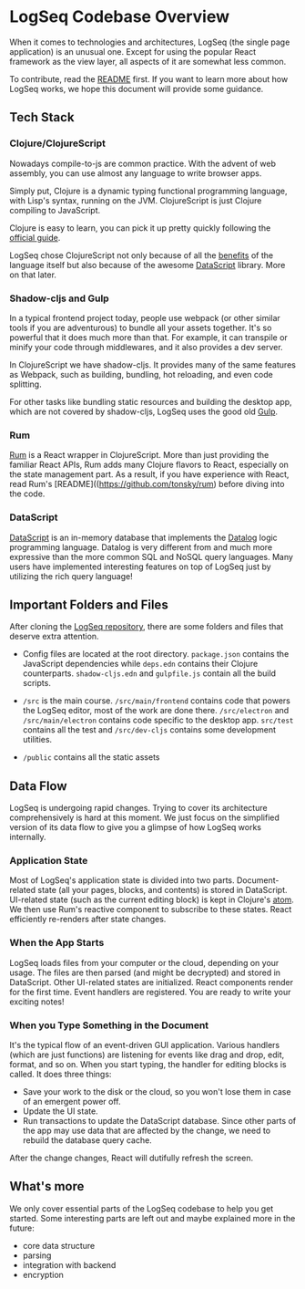 # LogSeq Codebase Overview

When it comes to technologies and architectures, LogSeq (the single page application) is an unusual one. Except for using the popular React framework as the view layer, all aspects of it are somewhat less common.

To contribute, read the [README](https://github.com/logseq/logseq) first. If you want to learn more about how LogSeq works, we hope this document will provide some guidance.

## Tech Stack

### Clojure/ClojureScript

Nowadays compile-to-js are common practice. With the advent of web assembly, you can use almost any language to write browser apps.

Simply put, Clojure is a dynamic typing functional programming language, with Lisp's syntax, running on the JVM. ClojureScript is just Clojure compiling to JavaScript.

Clojure is easy to learn, you can pick it up pretty quickly following the [official guide](https://clojure.org/guides/learn/syntax).

LogSeq chose ClojureScript not only because of all the [benefits](https://clojure.org/about/rationale) of the language itself but also because of the awesome [DataScript](https://github.com/tonsky/datascript) library. More on that later.

### Shadow-cljs and Gulp

In a typical frontend project today, people use webpack (or other similar tools if you are adventurous) to bundle all your assets together. It's so powerful that it does much more than that. For example, it can transpile or minify your code through middlewares, and it also provides a dev server.

In ClojureScript we have shadow-cljs. It provides many of the same features as Webpack, such as building, bundling, hot reloading, and even code splitting.

For other tasks like bundling static resources and building the desktop app, which are not covered by shadow-cljs, LogSeq uses the good old [Gulp](https://gulpjs.com).

### Rum

[Rum](https://github.com/tonsky/rum) is a React wrapper in ClojureScript. More than just providing the familiar React APIs, Rum adds many Clojure flavors to React, especially on the state management part. As a result, if you have experience with React, read Rum's [README]((https://github.com/tonsky/rum) before diving into the code.

### DataScript

[DataScript](https://github.com/tonsky/datascript) is an in-memory database that implements the [Datalog](https://en.wikipedia.org/wiki/Datalog) logic programming language. Datalog is very different from and much more expressive than the more common SQL and NoSQL query languages. Many users have implemented interesting features on top of LogSeq just by utilizing the rich query language!

## Important Folders and Files

After cloning the [LogSeq repository](https://github.com/logseq/logseq), there are some folders and files that deserve extra attention.

- Config files are located at the root directory. `package.json` contains the JavaScript dependencies while `deps.edn` contains their Clojure counterparts. `shadow-cljs.edn` and `gulpfile.js` contain all the build scripts.

- `/src` is the main course. `/src/main/frontend` contains code that powers the LogSeq editor, most of the work are done there. `/src/electron` and `/src/main/electron` contains code specific to the desktop app. `src/test` contains all the test and `/src/dev-cljs` contains some development utilities.

- `/public` contains all the static assets

## Data Flow

LogSeq is undergoing rapid changes. Trying to cover its architecture comprehensively is hard at this moment. We just focus on the simplified version of its data flow to give you a glimpse of how LogSeq works internally.

### Application State

Most of LogSeq's application state is divided into two parts. Document-related state (all your pages, blocks, and contents) is stored in DataScript. UI-related state (such as the current editing block) is kept in Clojure's [atom](https://clojure.org/reference/atoms). We then use Rum's reactive component to subscribe to these states. React efficiently re-renders after state changes.

### When the App Starts

LogSeq loads files from your computer or the cloud, depending on your usage. The files are then parsed (and might be decrypted) and stored in DataScript. Other UI-related states are initialized. React components render for the first time. Event handlers are registered. You are ready to write your exciting notes!

### When you Type Something in the Document

It's the typical flow of an event-driven GUI application. Various handlers (which are just functions) are listening for events like drag and drop, edit, format, and so on. When you start typing, the handler for editing blocks is called. It does three things:

- Save your work to the disk or the cloud, so you won't lose them in case of an emergent power off.
- Update the UI state.
- Run transactions to update the DataScript database. Since other parts of the app may use data that are affected by the change, we need to rebuild the database query cache.

After the change changes, React will dutifully refresh the screen.

## What's more

We only cover essential parts of the LogSeq codebase to help you get started. Some interesting parts are left out and maybe explained more in the future:

- core data structure
- parsing
- integration with backend
- encryption
